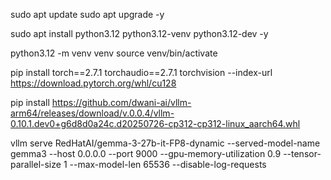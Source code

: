 sudo apt update
sudo apt upgrade -y

sudo apt install python3.12 python3.12-venv python3.12-dev -y


python3.12 -m venv venv
source venv/bin/activate

pip install torch==2.7.1 torchaudio==2.7.1 torchvision --index-url https://download.pytorch.org/whl/cu128


pip install https://github.com/dwani-ai/vllm-arm64/releases/download/v.0.0.4/vllm-0.10.1.dev0+g6d8d0a24c.d20250726-cp312-cp312-linux_aarch64.whl



vllm serve RedHatAI/gemma-3-27b-it-FP8-dynamic --served-model-name gemma3 --host 0.0.0.0 --port 9000 --gpu-memory-utilization 0.9 --tensor-parallel-size 1 --max-model-len 65536    --disable-log-requests

